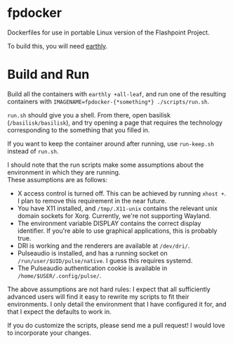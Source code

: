 # fpdocker
Dockerfiles for use in portable Linux version of the Flashpoint Project.

To build this, you will need [earthly](earthly.dev).

Build and Run
========
Build all the containers with `earthly +all-leaf`, and run one of the resulting containers with `IMAGENAME=fpdocker-{*something*} ./scripts/run.sh`.

`run.sh` should give you a shell. From there, open basilisk (`/basilisk/basilisk`), and try opening a page that requires the technology corresponding to the something that you filled in.

If you want to keep the container around after running, use `run-keep.sh` instead of `run.sh`.

I should note that the run scripts make some assumptions about the environment in which they are running.  
These assumptions are as follows:
 - X access control is turned off. This can be achieved by running `xhost +`. I plan to remove this requirement in the near future.
 - You have X11 installed, and `/tmp/.X11-unix` contains the relevant unix domain sockets for Xorg. Currently, we're not supporting Wayland.
 - The environment variable DISPLAY contains the correct display identifier. If you're able to use graphical applications, this is probably true.
 - DRI is working and the renderers are available at `/dev/dri/`.
 - Pulseaudio is installed, and has a running socket on `/run/user/$UID/pulse/native`. I guess this requires systemd.
 - The Pulseaudio authentication cookie is available in `/home/$USER/.config/pulse/`.

The above assumptions are not hard rules: I expect that all sufficiently advanced users will find it easy to rewrite my scripts to fit their environments. I only detail the environment that I have configured it for, and that I expect the defaults to work in.

If you do customize the scripts, please send me a pull request! I would love to incorporate your changes.
